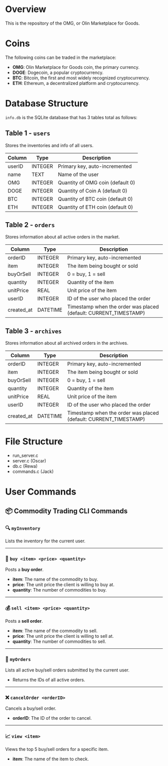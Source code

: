 # Overview

This is the repository of the OMG, or Olin Marketplace for Goods.

# Coins

The following coins can be traded in the marketplace:

- **OMG**: Olin Marketplace for Goods coin, the primary currency.
- **DOGE**: Dogecoin, a popular cryptocurrency.
- **BTC**: Bitcoin, the first and most widely recognized cryptocurrency.
- **ETH**: Ethereum, a decentralized platform and cryptocurrency.

# Database Structure

`info.db` is the SQLite database that has 3 tables total as follows:

## Table 1 - `users`

Stores the inventories and info of all users.

| Column | Type    | Description                      |
| ------ | ------- | -------------------------------- |
| userID | INTEGER | Primary key, auto-incremented    |
| name   | TEXT    | Name of the user                 |
| OMG    | INTEGER | Quantity of OMG coin (default 0) |
| DOGE   | INTEGER | Quantity of Coin A (default 0)   |
| BTC    | INTEGER | Quantity of BTC coin (default 0) |
| ETH    | INTEGER | Quantity of ETH coin (default 0) |

## Table 2 - `orders`

Stores information about all active orders in the market.

| Column     | Type     | Description                                                      |
| ---------- | -------- | ---------------------------------------------------------------- |
| orderID    | INTEGER  | Primary key, auto-incremented                                    |
| item       | INTEGER  | The item being bought or sold                                    |
| buyOrSell  | INTEGER  | 0 = buy, 1 = sell                                                |
| quantity   | INTEGER  | Quantity of the item                                             |
| unitPrice  | REAL     | Unit price of the item                                           |
| userID     | INTEGER  | ID of the user who placed the order                              |
| created_at | DATETIME | Timestamp when the order was placed (default: CURRENT_TIMESTAMP) |

## Table 3 - `archives`

Stores information about all archived orders in the archives.

| Column     | Type     | Description                                                      |
| ---------- | -------- | ---------------------------------------------------------------- |
| orderID    | INTEGER  | Primary key, auto-incremented                                    |
| item       | INTEGER  | The item being bought or sold                                    |
| buyOrSell  | INTEGER  | 0 = buy, 1 = sell                                                |
| quantity   | INTEGER  | Quantity of the item                                             |
| unitPrice  | REAL     | Unit price of the item                                           |
| userID     | INTEGER  | ID of the user who placed the order                              |
| created_at | DATETIME | Timestamp when the order was placed (default: CURRENT_TIMESTAMP) |

# File Structure

- run_server.c
- server.c (Oscar)
- db.c (Rewa)
- commands.c (Jack)

# User Commands

## 📦 Commodity Trading CLI Commands

### 🔍 `myInventory`

Lists the inventory for the current user.

---

### 💸 `buy <item> <price> <quantity>`

Posts a **buy order**.

- **item**: The name of the commodity to buy.
- **price**: The unit price the client is willing to buy at.
- **quantity**: The number of commodities to buy.

---

### 💰 `sell <item> <price> <quantity>`

Posts a **sell order**.

- **item**: The name of the commodity to sell.
- **price**: The unit price the client is willing to sell at.
- **quantity**: The number of commodities to sell.

---

### 📜 `myOrders`

Lists all active buy/sell orders submitted by the current user.

- Returns the IDs of all active orders.

---

### ❌ `cancelOrder <orderID>`

Cancels a buy/sell order.

- **orderID**: The ID of the order to cancel.

---

### 📈 `view <item>`

Views the top 5 buy/sell orders for a specific item.

- **item**: The name of the item to check.
